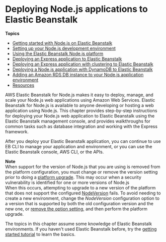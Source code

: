 # Deploying Node\.js applications to Elastic Beanstalk<a name="create_deploy_nodejs"></a>

**Topics**
+ [Getting started with Node\.js on Elastic Beanstalk](nodejs-getstarted.md)
+ [Setting up your Node\.js development environment](nodejs-devenv.md)
+ [Using the Elastic Beanstalk Node\.js platform](create_deploy_nodejs.container.md)
+ [Deploying an Express application to Elastic Beanstalk](create_deploy_nodejs_express.md)
+ [Deploying an Express application with clustering to Elastic Beanstalk](nodejs-express-clustering.md)
+ [Deploying a Node\.js application with DynamoDB to Elastic Beanstalk](nodejs-dynamodb-tutorial.md)
+ [Adding an Amazon RDS DB instance to your Node\.js application environment](create-deploy-nodejs.rds.md)
+ [Resources](create_deploy_nodejs.resources.md)

AWS Elastic Beanstalk for Node\.js makes it easy to deploy, manage, and scale your Node\.js web applications using Amazon Web Services\. Elastic Beanstalk for Node\.js is available to anyone developing or hosting a web application using Node\.js\. This chapter provides step\-by\-step instructions for deploying your Node\.js web application to Elastic Beanstalk using the Elastic Beanstalk management console, and provides walkthroughs for common tasks such as database integration and working with the Express framework\.

After you deploy your Elastic Beanstalk application, you can continue to use EB CLI to manage your application and environment, or you can use the Elastic Beanstalk console, AWS CLI, or the APIs\. 

**Note**  
When support for the version of Node\.js that you are using is removed from the platform configuration, you must change or remove the version setting prior to doing a [platform upgrade](using-features.platform.upgrade.md)\. This may occur when a security vulnerability is identified for one or more versions of Node\.js  
When this occurs, attempting to upgrade to a new version of the platform that does not support the configured [NodeVersion](command-options-specific.md#command-options-nodejs) fails\. To avoid needing to create a new environment, change the *NodeVersion* configuration option to a version that is supported by both the old configuration version and the new one, or [remove the option setting](environment-configuration-methods-after.md), and then perform the platform upgrade\.

The topics in this chapter assume some knowledge of Elastic Beanstalk environments\. If you haven't used Elastic Beanstalk before, try the [getting started tutorial](GettingStarted.md) to learn the basics\.